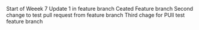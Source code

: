 Start of Weeek 7
Update 1 in feature branch
Ceated Feature branch
Second change to test pull request from feature branch
Third chage for PUll test feature branch
